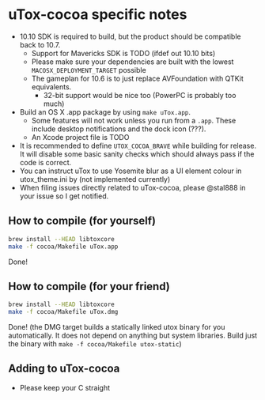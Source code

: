 # uTox-cocoa specific notes

* 10.10 SDK is required to build, but the product should be
  compatible back to 10.7.
  * Support for Mavericks SDK is TODO (ifdef out 10.10 bits)
  * Please make sure your dependencies are built with the lowest
    `MACOSX_DEPLOYMENT_TARGET` possible
  * The gameplan for 10.6 is to just replace AVFoundation with QTKit
    equivalents.
    * 32-bit support would be nice too (PowerPC is probably too much)
* Build an OS X .app package by using `make uTox.app`.
  * Some features will not work unless you run from a `.app`. These
    include desktop notifications and the dock icon (???).
  * An Xcode project file is TODO
* It is recommended to define `UTOX_COCOA_BRAVE` while building for
  release. It will disable some basic sanity checks which should
  always pass if the code is correct.
* You can instruct uTox to use Yosemite blur as a UI element colour
  in utox_theme.ini by (not implemented currently)
* When filing issues directly related to uTox-cocoa, please @stal888 in
  your issue so I get notified.

## How to compile (for yourself)

```bash
brew install --HEAD libtoxcore
make -f cocoa/Makefile uTox.app
```

Done!

## How to compile (for your friend)

```bash
brew install --HEAD libtoxcore
make -f cocoa/Makefile uTox.dmg
```

Done! (the DMG target builds a statically linked utox binary 
for you automatically. It does not depend on anything but system
libraries. Build just the binary with `make -f cocoa/Makefile utox-static`)

## Adding to uTox-cocoa

* Please keep your C straight